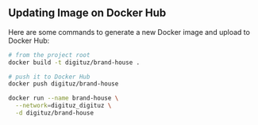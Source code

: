 ## Updating Image on Docker Hub

Here are some commands to generate a new Docker image and upload to Docker Hub:

```bash
# from the project root
docker build -t digituz/brand-house .

# push it to Docker Hub
docker push digituz/brand-house

docker run --name brand-house \
  --network=digituz_digituz \
  -d digituz/brand-house
```
